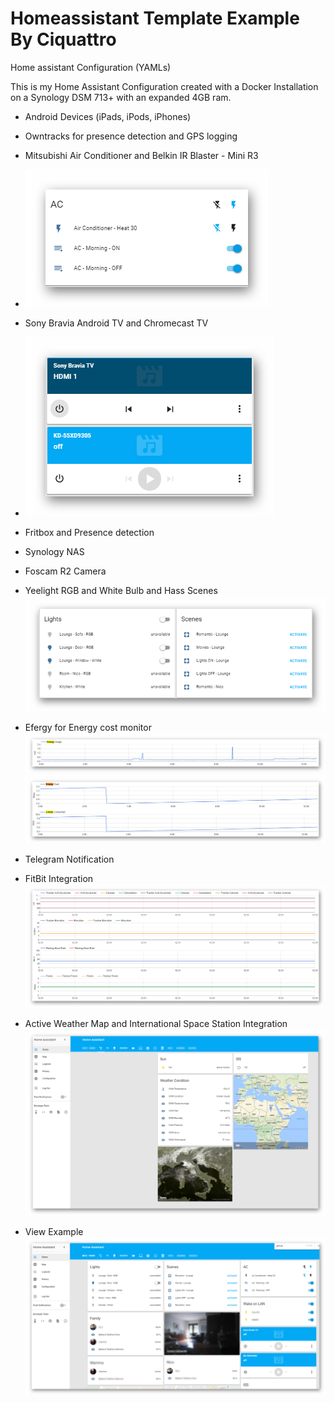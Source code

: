 # Homeassistant Template Example By Ciquattro

Home assistant Configuration (YAMLs)

This is my Home Assistant Configuration created with a Docker Installation on a Synology DSM 713+ with an expanded 4GB ram.


- Android Devices (iPads, iPods, iPhones)
- Owntracks for presence detection and GPS logging

- Mitsubishi Air Conditioner and Belkin IR Blaster - Mini R3
- ![alt text](screenshots/ir01.png "Player View")

- Sony Bravia Android TV and Chromecast TV 
- ![alt text](screenshots/player01.png "Player View")

- Fritbox and Presence detection
- Synology NAS
- Foscam R2 Camera
- Yeelight RGB and White Bulb and Hass Scenes
![alt text](screenshots/lights01.png "Lights View")

- Efergy for Energy cost monitor
![alt text](screenshots/efergy01.png "Efergy Example")
![alt text](screenshots/efergy02.png "Efergy Example")

- Telegram Notification
- FitBit Integration
![alt text](screenshots/fitbit01.png "Efergy Example")

- Active Weather Map and International Space Station Integration
![alt text](screenshots/hass02.png "Screenshot Example")

- View Example
![alt text](screenshots/hass01.png "Screenshot Example")

